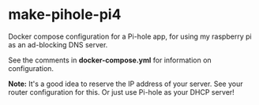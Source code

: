 # make-pihole-pi4
Docker compose configuration for a Pi-hole app, for using my raspberry pi as an ad-blocking DNS server.

See the comments in **docker-compose.yml** for information on configuration.

**Note:** It's a good idea to reserve the IP address of your server. See your router configuration for this. Or just use Pi-hole as your DHCP server!
